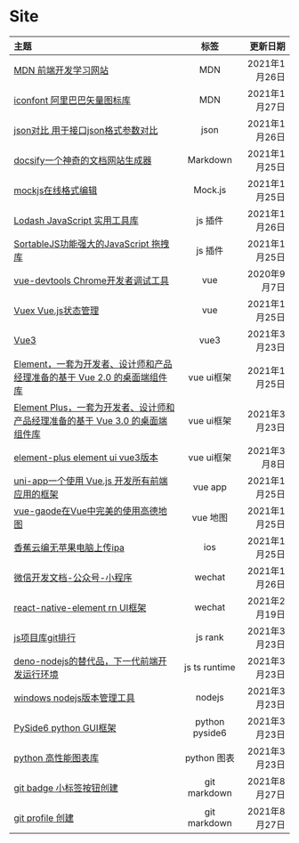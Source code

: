 # Site
| 主题                                                                                                                                          |      标签      |      更新日期 |
| :-------------------------------------------------------------------------------------------------------------------------------------------- | :------------: | ------------: |
| [MDN 前端开发学习网站](https://developer.mozilla.org/zh-CN/)                                                                                  |      MDN       | 2021年1月26日 |
| [iconfont  阿里巴巴矢量图标库](https://www.iconfont.cn/)                                                                                      |      MDN       | 2021年1月27日 |
| [json对比 用于接口json格式参数对比](https://www.sojson.com/jsondiff.html)                                                                     |      json      | 2021年1月26日 |
| [docsify一个神奇的文档网站生成器](https://docsify.js.org/#/zh-cn/)                                                                            |    Markdown    | 2021年1月25日 |
| [mockjs在线格式编辑](http://mockjs.com/0.1/editor.html#help)                                                                                  |    Mock.js     | 2021年1月25日 |
| [Lodash JavaScript 实用工具库](https://www.lodashjs.com/)                                                                                     |    js 插件     | 2021年1月26日 |
| [SortableJS功能强大的JavaScript 拖拽库](http://www.sortablejs.com)                                                                            |    js 插件     | 2021年1月25日 |
| [vue-devtools Chrome开发者调试工具](https://github.com/vuejs/vue-devtools)                                                                    |      vue       |  2020年9月7日 |
| [Vuex Vue.js状态管理](https://vuex.vuejs.org/zh/guide/)                                                                                       |      vue       | 2021年1月25日 |
| [Vue3](https://v3.cn.vuejs.org)                                                                                                               |      vue3      | 2021年3月23日 |
| [Element，一套为开发者、设计师和产品经理准备的基于 Vue 2.0 的桌面端组件库](https://element.eleme.cn/#/zh-CN/component/installation)           |   vue ui框架   | 2021年1月25日 |
| [Element Plus，一套为开发者、设计师和产品经理准备的基于 Vue 3.0 的桌面端组件库](https://element-plus.gitee.io/#/zh-CN/component/installation) |   vue ui框架   | 2021年3月23日 |
| [element-plus element ui vue3版本](https://element-plus.gitee.io/#/zh-CN/component/installation)                                              |   vue ui框架   |  2021年3月8日 |
| [uni-app一个使用 Vue.js 开发所有前端应用的框架](https://uniapp.dcloud.net.cn/quickstart-cli)                                                  |    vue app     | 2021年1月25日 |
| [vue-gaode在Vue中完美的使用高德地图](http://vue-gaode.rxshc.com/)                                                                             |    vue 地图    | 2021年1月25日 |
| [香蕉云编无苹果电脑上传ipa](https://www.yunedit.com/)                                                                                         |      ios       | 2021年1月25日 |
| [微信开发文档-公众号-小程序](https://developers.weixin.qq.com/doc/)                                                                           |     wechat     | 2021年1月26日 |
| [react-native-element rn UI框架](https://reactnativeelements.com/docs/)                                                                       |     wechat     | 2021年2月19日 |
| [js项目库git排行](https://bestofjs.org/)                                                                                                      |    js rank     | 2021年3月23日 |
| [deno-nodejs的替代品，下一代前端开发运行环境](https://deno.land/)                                                                             | js ts runtime  | 2021年3月23日 |
| [windows nodejs版本管理工具](https://github.com/coreybutler/nvm-windows/releases)                                                             |     nodejs     | 2021年3月23日 |
| [PySide6 python GUI框架](https://doc.qt.io/qtforpython/PySide6/QtGui/index.html)                                                              | python pyside6 | 2021年3月23日 |
| [python 高性能图表库](https://matplotlib.org/)                                                                                                |  python 图表   | 2021年3月23日 |
| [git badge 小标签按钮创建](https://shields.io/)                                                                                               |  git markdown  | 2021年8月27日 |
| [git profile 创建](https://rahuldkjain.github.io/gh-profile-readme-generator/)                                                                |  git markdown  | 2021年8月27日 |
